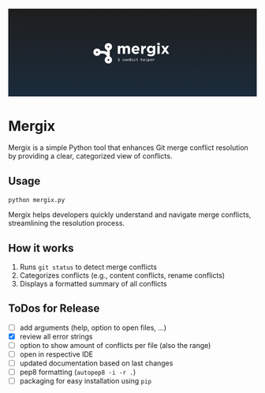 <p align="center">
    <img src="mergix_theme.png" width="1000" alt="Mergix"/>
</p>

# Mergix

Mergix is a simple Python tool that enhances Git merge conflict resolution by providing a clear, categorized view of conflicts.

## Usage

```
python mergix.py
```
Mergix helps developers quickly understand and navigate merge conflicts, streamlining the resolution process.

## How it works

1. Runs `git status` to detect merge conflicts
2. Categorizes conflicts (e.g., content conflicts, rename conflicts)
3. Displays a formatted summary of all conflicts

## ToDos for Release

- [ ] add arguments (help, option to open files, ...)
- [x] review all error strings
- [ ] option to show amount of conflicts per file (also the range)
- [ ] open in respective IDE
- [ ] updated documentation based on last changes
- [ ] pep8 formatting (`autopep8 -i -r .`)
- [ ] packaging for easy installation using `pip`